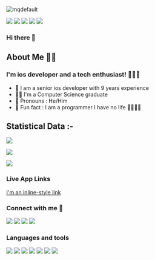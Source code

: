 ![mqdefault](https://user-images.githubusercontent.com/12293602/154951559-f2d9b515-909e-4117-803b-fd6497893a2f.png)



![](https://komarev.com/ghpvc/?username=mynkbarnwal&color=blue) ![](https://img.shields.io/badge/Age-29-blue) ![](https://img.shields.io/badge/Focus-Swift,objc-blue) ![](https://img.shields.io/badge/Lives-India-blue) ![](https://img.shields.io/badge/Languages-English%20%26%20Hindi-blue)

### Hi there 👋


## About Me 🙇🏻
### I'm ios developer and a tech enthusiast! 👨🏻‍💻
- 💁 I am a senior ios developer with 9 years experience 
- 🧑‍🎓 I'm a Computer Science graduate 
- 👦 Pronouns : He/Him
- 🤩 Fun fact : I am a programmer I have no life 🤣🤣🤣🤣

## Statistical Data :-

![](https://github-readme-stats.vercel.app/api/top-langs?username=mynkbarnwal&show_icons=true&locale=en&layout=compact)

![](https://github-readme-stats.vercel.app/api?username=mynkbarnwal&show_icons=true&locale=en)

![](https://github-readme-streak-stats.herokuapp.com/?user=mynkbarnwal)

<!--![](https://github-profile-trophy.vercel.app/?username=mynkbarnwal&theme=dracula&no-bg=true&row=1) -->

### Live App Links
[I'm an inline-style link](https://apps.apple.com/in/app/peerpicks/id6450222076)



### Connect with me 🤝

[![](https://img.shields.io/badge/Facebook-1877F2?style=for-the-badge&logo=facebook&logoColor=white&link=https://www.facebook.com/mynkbarnwal)](https://www.facebook.com/mynkbarnwal) [![](https://img.shields.io/badge/Instagram-E4405F?style=for-the-badge&logo=instagram&logoColor=white&link=https://www.instagram.com/mynkbarnwal/)](https://www.instagram.com/mynkbarnwal/) [![](https://img.shields.io/badge/Twitter-1DA1F2?style=for-the-badge&logo=twitter&logoColor=white&link=https://twitter.com/mynkbarnwal/)](https://twitter.com/mynkbarnwal) [![](https://img.shields.io/badge/LinkedIn-0077B5?style=for-the-badge&logo=linkedin&logoColor=white&link=https://www.linkedin.com/in/mynkbarnwal/)](https://www.linkedin.com/in/mynkbarnwal/)


### Languages and tools

![](https://img.shields.io/badge/Swift-FA7343?style=for-the-badge&logo=swift&logoColor=white)
![](https://img.shields.io/badge/Objc-FA7343?style=for-the-badge&logo=objc&logoColor=white)
![](https://img.shields.io/badge/Xcode-007ACC?style=for-the-badge&logo=Xcode&logoColor=white) ![](https://img.shields.io/badge/Android_Studio-3DDC84?style=for-the-badge&logo=android-studio&logoColor=white) ![](https://img.shields.io/badge/Eclipse-2C2255?style=for-the-badge&logo=eclipse&logoColor=white) ![](https://img.shields.io/badge/Figma-F24E1E?style=for-the-badge&logo=figma&logoColor=white) ![](https://img.shields.io/badge/Adobe%20XD-470137?style=for-the-badge&logo=Adobe%20XD&logoColor=#FF61F6)
